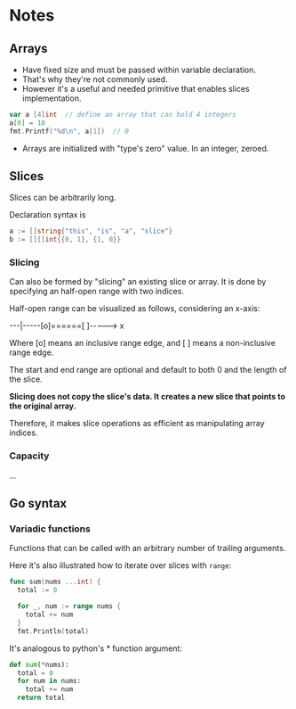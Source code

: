 # Notes

## Arrays 

- Have fixed size and must be passed within variable declaration.
- That's why they're not commonly used.
- However it's a useful and needed primitive that enables slices implementation.

```go
var a [4]int  // define an array that can hold 4 integers 
a[0] = 10
fmt.Printf("%d\n", a[1])  // 0
```

- Arrays are initialized with "type's zero" value. In an integer, zeroed.

## Slices

Slices can be arbitrarily long.

Declaration syntax is 

```go
a := []string{"this", "is", "a", "slice"}
b := [][]int{{0, 1}, {1, 0}}
```

### Slicing

Can also be formed by "slicing" an existing slice or array. It is done by 
specifying an half-open range with two indices.

Half-open range can be visualized as follows, considering an x-axis:

---|-----[o]======[ ]-----> x

Where [o] means an inclusive range edge, and [ ] means a non-inclusive range edge.

The start and end range are optional and default to both 0 and the length of the slice. 

**Slicing does not copy the slice's data. It creates a new slice that points to the original array.**

Therefore, it makes slice operations as efficient as manipulating array indices.

### Capacity

...

## Go syntax

### Variadic functions

Functions that can be called with an arbitrary number of trailing arguments.

Here it's also illustrated how to iterate over slices with `range`:

```go
func sum(nums ...int) {
  total := 0

  for _, num := range nums {
    total += num
  }
  fmt.Println(total)
```

It's analogous to python's * function argument:

```python
def sum(*nums):
  total = 0
  for num in nums:
    total += num
  return total
```
